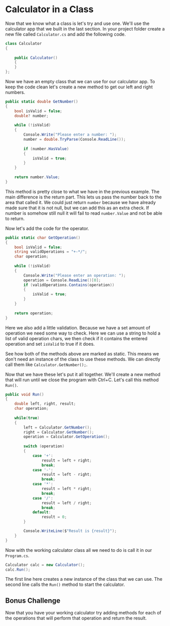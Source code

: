 # Calculator in a Class

Now that we know what a class is let's try and use one. We'll use the calculator app that we 
built in the last section. In your project folder create a new file called `Calculator.cs` 
and add the following code.
```C#
class Calculator 
{
    
    public Calculator() 
    {
    }
};
```
Now we have an empty class that we can use for our calculator app. To keep the code clean let's 
create a new method to get our left and right numbers.
```C#
public static double GetNumber()
{
    bool isValid = false;
    double? number;
    
    while (!isValid)
    {
        Console.Write("Please enter a number: ");
        number = double.TryParse(Console.ReadLine());
        
        if (number.HasValue)
        {
            isValid = true;
        }
    }
    
    return number.Value;
}
```
This method is pretty close to what we have in the previous example. The main difference is the return
part. This lets us pass the number back to the area that called it. We could just return `number` because
we have already made sure that it is not null, but we can add this as an extra check. If number is somehow
still null it will fail to read `number.Value` and not be able to return.

Now let's add the code for the operator.
```C#
public static char GetOperation()
{
    bool isValid = false;
    string validOperations = "+-*/";
    char operation;
    
    while (!isValid) 
    {
        Console.Write("Please enter an operation: ");
        operation = Console.ReadLine()[0];
        if (validOperations.Contains(operation))
        {
            isValid = true;
        }
    }
    
    return operation;
}
```
Here we also add a little validation. Because we have a set amount of operation we need some way to 
check. Here we can use a string to hold a list of valid operation chars, we then check if it 
contains the entered operation and set `isValid` to true if it does.

See how both of the methods above are marked as static. This means we don't need an instance of the
class to use these methods. We can directly call them like `Calculator.GetNumber();`.

Now that we have these let's put it all together. We'll create a new method that will run until we 
close the program with Ctrl+C. Let's call this method `Run()`.
```C#
public void Run()
{
    double left, right, result;
    char operation;
    
    while(true) 
    {
        left = Calculator.GetNumber();
        right = Calculator.GetNumber();
        operation = Calculator.GetOperation();
        
        switch (operation)
        {
            case '+':
                result = left + right;
                break;
            case '-':
                result = left - right;
                break;
            case '*':
                result = left * right;
                break;
            case '/':
                result = left / right;
                break;
            default:
                result = 0;
        }

        Console.WriteLine($"Result is {result}");
    }
}
```
Now with the working calculator class all we need to do is call it in our `Program.cs`.
```C#
Calculator calc = new Calculator();
calc.Run();
```
The first line here creates a new instance of the class that we can use. The second line calls
the `Run()` method to start the calculator.


## Bonus Challenge

Now that you have your working calculator try adding methods for each of the operations that will perform 
that operation and return the result.
